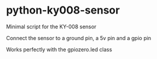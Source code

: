 # python-ky008-sensor
Minimal script for the KY-008 sensor

Connect the sensor to a ground pin, a 5v pin and a gpio pin

Works perfectly with the gpiozero.led class
